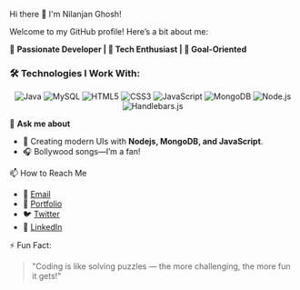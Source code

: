 Hi there 👋 I'm Nilanjan Ghosh!  

Welcome to my GitHub profile! Here’s a bit about me:  

🌟 **Passionate Developer | 🚀 Tech Enthusiast | 🎯 Goal-Oriented**

### 🛠️ Technologies I Work With:

<div align="center">
  <img src="https://img.shields.io/badge/Java-%23ED8B00.svg?style=for-the-badge&logo=java&logoColor=white" alt="Java" />
  <img src="https://img.shields.io/badge/MySQL-%2300f.svg?style=for-the-badge&logo=mysql&logoColor=white" alt="MySQL" />
  <img src="https://img.shields.io/badge/HTML5-%23E34F26.svg?style=for-the-badge&logo=html5&logoColor=white" alt="HTML5" />
  <img src="https://img.shields.io/badge/CSS3-%231572B6.svg?style=for-the-badge&logo=css3&logoColor=white" alt="CSS3" />
  <img src="https://img.shields.io/badge/JavaScript-%23F7DF1E.svg?style=for-the-badge&logo=javascript&logoColor=black" alt="JavaScript" />
  <img src="https://img.shields.io/badge/MongoDB-%2347A248.svg?style=for-the-badge&logo=mongodb&logoColor=white" alt="MongoDB" />
  <img src="https://img.shields.io/badge/Node.js-%23339933.svg?style=for-the-badge&logo=nodedotjs&logoColor=white" alt="Node.js" />
  <img src="https://img.shields.io/badge/Handlebars.js-%23F0772B.svg?style=for-the-badge&logo=handlebarsdotjs&logoColor=white" alt="Handlebars.js" />
</div>


 💬 **Ask me about**   
 
- 🎨 Creating modern UIs with **Nodejs, MongoDB, and JavaScript**.  
- 🎧 Bollywood songs—I’m a fan!  

📫 How to Reach Me

- 📩 [Email](mailto:ghoshnilanjan74@gmail.com)
- 🌟 [Portfolio](https://nilanjanghosh-cintel.github.io/MyPortfolio)
- 🐦 [Twitter](https://x.com/nilanjan000007?s=09)
- 💼 [LinkedIn](www.linkedin.com/in/nilanjan-ghosh-b871b02a6)


⚡ Fun Fact:
> "Coding is like solving puzzles — the more challenging, the more fun it gets!"


